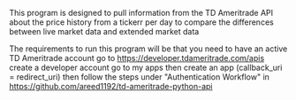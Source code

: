 This program is designed to pull information from the TD Ameritrade API about the price history from a tickerr
per day to compare the differences between live market data and extended market data

The requirements to run this program will be that you need to have an active TD Ameritrade account
go to https://developer.tdameritrade.com/apis
create a developer account
go to my apps then create an app (callback_uri = redirect_uri)
then follow the steps under "Authentication Workflow" in https://github.com/areed1192/td-ameritrade-python-api
